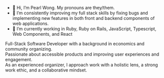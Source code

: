 - 👋 Hi, I’m Pearl Wong. My pronouns are they/them.
- 👀 I’m consistently improving my full stack skills by fixing bugs and implementing new features in both front and backend components of web applications.
- 🌱 I’m currently working in Ruby, Ruby on Rails, JavaScript, Typescript, Web Components, and React

Full-Stack Software Developer with a background in economics and community organizing.   
Passionate about accessible products and improving user experiences and engagement.   
As an experienced organizer, I approach work with a holistic lens, a strong work ethic, and a collaborative mindset.  


